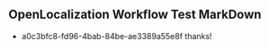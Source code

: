 ## OpenLocalization Workflow Test MarkDown
* a0c3bfc8-fd96-4bab-84be-ae3389a55e8f thanks!

<!--HONumber=Aug16_HO4-->


